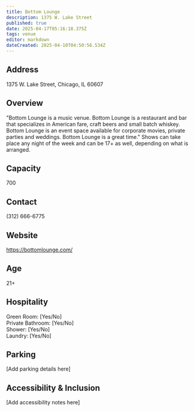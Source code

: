 ```yaml
---
title: Bottom Lounge
description: 1375 W. Lake Street
published: true
date: 2025-04-17T05:16:18.375Z
tags: venue
editor: markdown
dateCreated: 2025-04-10T04:50:56.534Z
---
```


## Address

1375 W. Lake Street, Chicago, IL 60607

## Overview

"Bottom Lounge is a music venue. Bottom Lounge is a restaurant and bar that specializes in American fare, craft beers and small batch whiskey. Bottom Lounge is an event space available for corporate movies, private parties and weddings. Bottom Lounge is a great time." Shows can take place any night of the week and can be 17+ as well, depending on what is arranged.

## Capacity

700

## Contact

(312) 666-6775

## Website

https://bottomlounge.com/

## Age

21+

## Hospitality

Green Room: [Yes/No]  
Private Bathroom: [Yes/No]  
Shower: [Yes/No]  
Laundry: [Yes/No]

## Parking

[Add parking details here]

## Accessibility & Inclusion

[Add accessibility notes here]

